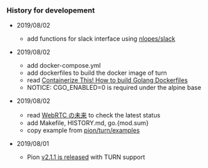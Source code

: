 ### History for developement


- 2019/08/02
    - add functions for slack interface using [nlopes/slack](https://github.com/nlopes/slack)

- 2019/08/02
    - add docker-compose.yml
    - add dockerfiles to build the docker image of turn
    - read [Containerize This! How to build Golang Dockerfiles](https://www.cloudreach.com/en/insights/blog/containerize-this-how-to-build-golang-dockerfiles/)
    - NOTICE: CGO_ENABLED=0 is required under the alpine base

- 2019/08/02
    - read [WebRTC の未来](https://gist.github.com/voluntas/59a135343538c290e515) to check the latest status
    - add Makefile, HISTORY.md, go.{mod.sum}
    - copy example from [pion/turn/examples](https://github.com/pion/turn/tree/master/examples)

- 2019/08/01
    - Pion [v2.1.1 is released](https://github.com/pion/webrtc/releases) with TURN support


